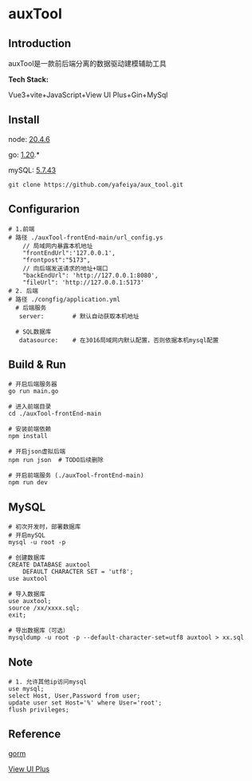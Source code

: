 # auxTool

## Introduction

auxTool是一款前后端分离的数据驱动建模辅助工具

**Tech Stack:**

Vue3+vite+JavaScript+View UI Plus+Gin+MySql

## Install

node: [20.4.6](https://nodejs.cn/download/)

go: [1.20](https://go.dev/dl/).*

mySQL: [5.7.43](https://dev.mysql.com/downloads/installer/)

```
git clone https://github.com/yafeiya/aux_tool.git
```

## Configurarion

```
# 1.前端
# 路径 ./auxTool-frontEnd-main/url_config.ys  
    // 局域网内暴露本机地址
    "frontEndUrl":'127.0.0.1',
    "frontpost":"5173",
    // 向后端发送请求的地址+端口
    "backEndUrl": 'http://127.0.0.1:8080',
    "fileUrl": 'http://127.0.0.1:5173'
# 2. 后端
# 路径 ./congfig/application.yml
  # 后端服务
   server:        # 默认自动获取本机地址
  
  # SQL数据库
   datasource:    # 在3016局域网内默认配置，否则依据本机mysql配置

```

## Build & Run

```
# 开启后端服务器
go run main.go

# 进入前端目录
cd ./auxTool-frontEnd-main

# 安装前端依赖
npm install

# 开启json虚拟后端
npm run json  # TODO后续删除

# 开启前端服务 (./auxTool-frontEnd-main)
npm run dev

```

## MySQL

```
# 初次开发时，部署数据库
# 开启mySQL
mysql -u root -p

# 创建数据库
CREATE DATABASE auxtool
    DEFAULT CHARACTER SET = 'utf8';
use auxtool

# 导入数据库
use auxtool;
source /xx/xxxx.sql;
exit;

# 导出数据库（可选）
mysqldump -u root -p --default-character-set=utf8 auxtool > xx.sql
```

## Note

```
# 1. 允许其他ip访问mysql
use mysql;
select Host, User,Password from user;
update user set Host='%' where User='root';
flush privileges;
```

## Reference

[gorm](https://gorm.io/docs/)

[View UI Plus](https://www.iviewui.com/view-ui-plus/guide/introduce)
